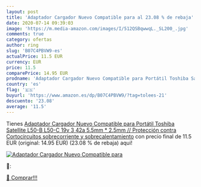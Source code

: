 ```yaml
---
layout: post
title: 'Adaptador Cargador Nuevo Compatible para al 23.08 % de rebaja'
date: 2020-07-14 09:39:03
image: 'https://m.media-amazon.com/images/I/512QSBqwwqL._SL200_.jpg'
comments: true
category: ofertas
author: ring
slug: 'B07C4PBVW9-es'
actualPrice: 11.5 EUR
currency: EUR
price: 11.5
comparePrice: 14.95 EUR
prodname: 'Adaptador Cargador Nuevo Compatible para Portátil Toshiba Satellite L50-B L50-C 19v 3 42a 5.5mm * 2.5mm // Protección contra Cortocircuitos  sobrecorriente y sobrecalentamiento'
country: 'es'
flag: '🇪🇸'
buyurl: 'https://www.amazon.es/dp/B07C4PBVW9/?tag=tolees-21'
descuento: '23.08'
average: '11.5'
---
```


Tienes [Adaptador Cargador Nuevo Compatible para Portátil Toshiba Satellite L50-B L50-C 19v 3 42a 5.5mm * 2.5mm // Protección contra Cortocircuitos  sobrecorriente y sobrecalentamiento](https://www.amazon.es/dp/B07C4PBVW9/?tag=tolees-21) con precio final de  11.5 EUR (original: 14.95 EUR) (23.08 %  de rebaja) aqui!

[![Adaptador Cargador Nuevo Compatible para](https://m.media-amazon.com/images/I/512QSBqwwqL._SL200_.jpg)](https://www.amazon.es/dp/B07C4PBVW9/?tag=tolees-21)

🔎:


[🛒 Comprar!!!](https://www.amazon.es/dp/B07C4PBVW9/?tag=tolees-21)
